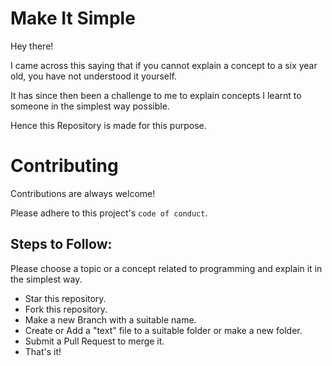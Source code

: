 
# Make It Simple

Hey there!

I came across this saying that if you cannot explain a concept to a six year old, you have not understood it yourself.

It has since then been a challenge to me to explain concepts I learnt to someone in the simplest way possible.

Hence this Repository is made for this purpose.




# Contributing

Contributions are always welcome!

Please adhere to this project's `code of conduct`.


## Steps to Follow: 

Please choose a topic or a concept related to programming and explain it in the simplest way.

* Star this repository. 
* Fork this repository.
* Make a new Branch with a suitable name.
* Create or Add a "text" file to a suitable folder or make a new folder.
* Submit a Pull Request to merge it.
* That's it!

